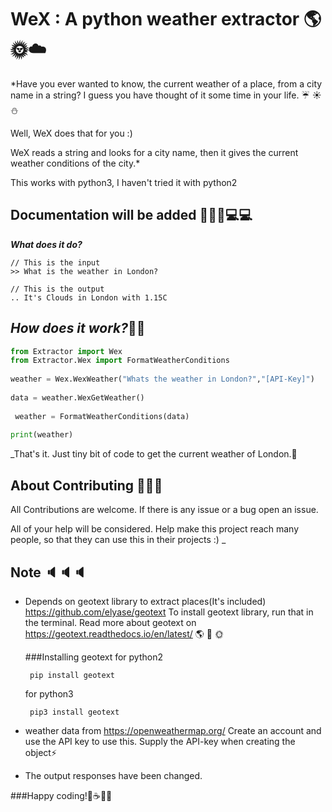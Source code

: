 
# WeX : A python weather extractor :earth_americas::sun_with_face::cloud:

*Have you ever wanted to know, the current weather of a place, from a city name in a string? 
I guess you have thought of it some time in your life. :umbrella: :sunny: :snowman:

Well, WeX does that for you :)

WeX reads a string and looks for a city name, then it gives the current weather conditions of the city.*

This works with python3, I haven't tried it with python2

## Documentation will be added :page_facing_up::bell::book::computer::computer:

**_What does it do?_**
    
    // This is the input
    >> What is the weather in London?
    
    // This is the output
    .. It's Clouds in London with 1.15C

    
**_How does it work?_**:wrench::nut_and_bolt:
-----------------
```python
from Extractor import Wex
from Extractor.Wex import FormatWeatherConditions
            
weather = Wex.WexWeather("Whats the weather in London?","[API-Key]")
            
data = weather.WexGetWeather()
            
 weather = FormatWeatherConditions(data)
            
print(weather)
```
 
_That's it. Just tiny bit of code to get the current weather of London.:memo:

About Contributing  :busts_in_silhouette::speech_balloon::bust_in_silhouette:
--------------------

All Contributions are welcome. If there is any issue or a bug open an issue.

All of your help will be considered. Help make this project reach many people,
so that they can use this in their projects :) _

    
Note :speaker::speaker::speaker:
-----
 * Depends on geotext library to extract places(It's included)  https://github.com/elyase/geotext
   To install geotext library, run that in the terminal.
   Read more about geotext on https://geotext.readthedocs.io/en/latest/ :earth_americas: :palm_tree: :sun_with_face:
   
   ###Installing geotext
   for python2
    ```
     pip install geotext
    ```
          
    for python3
    ```
     pip3 install geotext 
    ```
 
 * weather data from https://openweathermap.org/
   Create an account and use the API key to use this. Supply the API-key when creating the object:zap:
 * The output responses have been changed. 


###Happy coding!:doughnut::coffee::beers::evergreen_tree:







